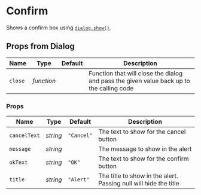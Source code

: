 # Confirm

Shows a confirm box using [`dialog.show()`](./dialog.md).

## Props from Dialog
| Name | Type | Default | Description |
| --- | --- | --- | --- |
| `close` | _function_ | | Function that will close the dialog and pass the given value back up to the calling code

### Props
| Name | Type | Default | Description |
| --- | --- | --- | --- |
| `cancelText` | _string_ | `"Cancel"` | The text to show for the cancel button
| `message` | _string_ | | The message to show in the alert
| `okText` | _string_ | `"OK"` | The text to show for the confirm button
| `title` | _string_ | `"Alert"` | The title to show in the alert. Passing null will hide the title
